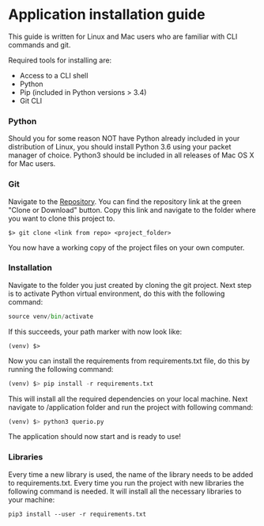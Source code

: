 # Application installation guide

This guide is written for Linux and Mac users who are familiar with CLI commands and git.

Required tools for installing are:
+ Access to a CLI shell
+ Python
+ Pip (included in Python versions > 3.4)
+ Git CLI

### Python

Should you for some reason NOT have Python already included in your distribution of Linux, you should install Python 3.6 using your packet manager of choice. Python3 should be included in all releases of Mac OS X for Mac users.

### Git

Navigate to the [Repository](https://github.com/Quer-io/Quer.io). You can find the repository link at the green "Clone or Download" button. Copy this link and navigate to the folder where you want to clone this project to.

```
$> git clone <link from repo> <project_folder>
```

You now have a working copy of the project files on your own computer.

### Installation

Navigate to the folder you just created by cloning the git project. Next step is to activate Python virtual environment, do this with the following command:
```python
source venv/bin/activate
```

If this succeeds, your path marker with now look like:

```
(venv) $>
```

Now you can install the requirements from requirements.txt file, do this by running the following command:

```python
(venv) $> pip install -r requirements.txt
```

This will install all the required dependencies on your local machine. Next navigate to /application folder and run the project with following command:

```python
(venv) $> python3 querio.py
```

The application should now start and is ready to use!

### Libraries
Every time a new library is used, the name of the library needs to be added to requirements.txt. Every time you run the project with new libraries the following command is needed. It will install all the necessary libraries to your machine:

`pip3 install --user -r requirements.txt`